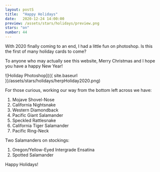 ```yaml
---
layout: postS
title:  "Happy Holidays"
date:   2020-12-24 14:00:00
preview: /assets/stars/holidays/preview.png
stars: "on"
number: 44
---
```


With 2020 finally coming to an end, I had a little fun on photoshop. Is this the first of many holiday cards to come?

To anyone who may actually see this website, Merry Christmas and I hope you have a happy New Year!

![Holiday Photoshop]({{ site.baseurl }}/assets/stars/holidays/herpHoliday2020.png)

For those curious, working our way from the bottom left across we have:

1. Mojave Shovel-Nose
2. California Nightsnake
3. Western Diamondback
4. Pacific Giant Salamander
5. Speckled Rattlesnake
6. California Tiger Salamander
7. Pacific Ring-Neck

Two Salamanders on stockings:

1. Oregon/Yellow-Eyed Intergrade Ensatina
2. Spotted Salamander

Happy Holidays!